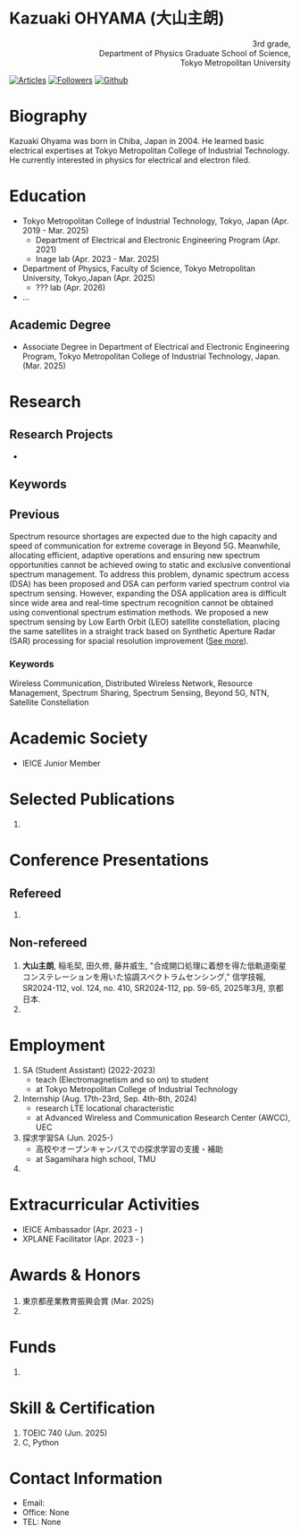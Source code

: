 <!-- Curriculum Vitae of Kazuaki Ohyama -->

# Kazuaki OHYAMA (大山主朗)
<div style="text-align: right;">
   3rd grade,
   <br>
   Department of Physics Graduate School of Science, 
   <br>
   Tokyo Metropolitan University
</div>

[![Articles](https://badgen.org/img/qiita/m20027/articles?style=plastic)](https://qiita.com/m20027) 
[![Followers](https://badgen.org/img/qiita/m20027/followers?style=plastic)](https://qiita.com/m20027)
[![Github](https://img.shields.io/github/followers/m20027?label=Follow&style=social)](https://github.com/m20027)


# Biography
Kazuaki Ohyama was born in Chiba, Japan in 2004.
He learned basic electrical expertises at Tokyo Metropolitan College of Industrial Technology.
He currently interested in physics for electrical and electron filed.


# Education
- Tokyo Metropolitan College of Industrial Technology, Tokyo, Japan (Apr. 2019 - Mar. 2025)
   - Department of Electrical and Electronic Engineering Program (Apr. 2021)
   - Inage lab (Apr. 2023 - Mar. 2025)
- Department of Physics, Faculty of Science, Tokyo Metropolitan University, Tokyo,Japan (Apr. 2025)
   - ??? lab (Apr. 2026)
- ...


<!--
名前と連絡先の項目の次に明記しましょう。この項目に記す情報は以下の通りです。

・過去に卒業した or 現在所属の大学、大学院とその場所（国）
・上記の各大学で修めた or 取得予定の学位（B.S., M.Sなど）・学部、専攻
・学位を取得した月日、卒業予定時期
・学部卒業論文、修士論文のタイトル

ここで指導教官の名前を載せるパターンもあります。

・留学歴
・GPA、履修したクラスのリスト

GPAと履修クラスに関しては一般的に必須項目ではありませんが、研究に直結しているクラス名などを載せるのもOKです。
ヨーロッパではGPAと共に学年順位を問われることをあるので、自分自身の順位をしっかり把握しておいて出願大学のある国のスタイルに対応できるようにしましょう。

Tips：時系列はCV全体で統一しましょう。学歴の項目で新→古であれば、以降の項目でもその順番に揃えることが受け手側が読みやすいCVを作成するコツの１つです。
-->

## Academic Degree
- Associate Degree in Department of Electrical and Electronic Engineering Program, Tokyo Metropolitan College of Industrial Technology, Japan. (Mar. 2025)

<!--
, "Spectrum Sensing Based on Synthetic Aperture Concept by LEO Satellite Constellation"
-->

# Research

<!--
ここは、自分の研究及び指導経験をまとめた項目です。この項目は大学院留学を目指す学生にとって特に重要な項目で、できるだけ詳しくかつ簡潔に、今まで自分がしてきた研究経験を明記しましょう。

・研究歴とその簡潔な内容
ここに上記の学位論文の説明などを記すのもOK
・インターン歴（Research Assistantなど）
・専門分野に関連する課外活動、学生プロジェクトなど
・指導経験（Teaching Assistant、Tutoringなど）
・研究に関わった期間

Tips：研究に関する説明をする際に文章がつい長くなりがちですが、CVはあくまで自分の経歴を簡潔に相手に伝えることが目的なので１項目につき大体1~2行ほどの短い文章にまとめましょう。箇条書きスタイルを使うのも一手です。
-->

## Research Projects
- 

## Keywords

## Previous
Spectrum resource shortages are expected due to the high capacity and speed of communication for extreme coverage in Beyond 5G.
Meanwhile, allocating efficient, adaptive operations and ensuring new spectrum opportunities cannot be achieved owing to static and exclusive conventional spectrum management.
To address this problem, dynamic spectrum access (DSA) has been proposed and DSA can perform varied spectrum control via spectrum sensing.
However, expanding the DSA application area is difficult since wide area and real-time spectrum recognition cannot be obtained using conventional spectrum estimation methods.
We proposed a new spectrum sensing by Low Earth Orbit (LEO) satellite constellation, placing the same satellites in a straight track based on Synthetic Aperture Radar (SAR) processing for spacial resolution improvement ([See more](https://ken.ieice.org/ken/paper/20250306bciD/)).

### Keywords
Wireless Communication, Distributed Wireless Network, Resource Management, Spectrum Sharing, Spectrum Sensing, Beyond 5G, NTN, Satellite Constellation  

# Academic Society
- IEICE Junior Member

# Selected Publications
1. 

<!--
ここでは自分が今まで著者として執筆した出版物のリストを載せましょう。
-->

# Conference Presentations
## Refereed
1. 

## Non-refereed
1. **大山主朗**, 稲毛契, 田久修, 藤井威生, "合成開口処理に着想を得た低軌道衛星コンステレーションを用いた協調スペクトラムセンシング," 信学技報, SR2024-112, vol. 124, no. 410, SR2024-112, pp. 59-65, 2025年3月, 京都 日本.
2.  

# Employment
1. SA (Student Assistant) (2022-2023)
    - teach (Electromagnetism and so on) to student
    - at Tokyo Metropolitan College of Industrial Technology
2. Internship (Aug. 17th-23rd, Sep. 4th-8th, 2024)
    - research LTE locational characteristic 
    - at Advanced Wireless and Communication Research Center (AWCC), UEC
3. 探求学習SA (Jun. 2025-)
   - 高校やオープンキャンパスでの探求学習の支援・補助
   - at Sagamihara high school, TMU
5. 

# Extracurricular Activities
- IEICE Ambassador (Apr. 2023 - )
- XPLANE Facilitator (Apr. 2023 - )


# Awards & Honors
1. 東京都産業教育振興会賞 (Mar. 2025)
2. 

# Funds
1. 

# Skill & Certification
1. TOEIC 740 (Jun. 2025)
2. C, Python


# Contact Information
- Email: 
- Office: None
- TEL: None

<!---m20027/m20027 is a ✨ special ✨ repository because its `README.md` (this file) appears on your GitHub profile.
You can click the Preview link to take a look at your changes.--->
